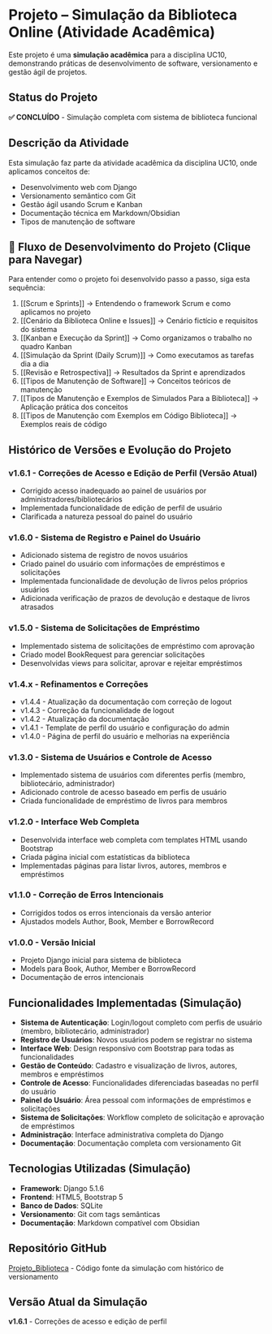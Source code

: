 # Projeto – Simulação da Biblioteca Online (Atividade Acadêmica)

Este projeto é uma **simulação acadêmica** para a disciplina UC10, demonstrando práticas de desenvolvimento de software, versionamento e gestão ágil de projetos.

## Status do Projeto
**✅ CONCLUÍDO** - Simulação completa com sistema de biblioteca funcional

## Descrição da Atividade
Esta simulação faz parte da atividade acadêmica da disciplina UC10, onde aplicamos conceitos de:
- Desenvolvimento web com Django
- Versionamento semântico com Git
- Gestão ágil usando Scrum e Kanban
- Documentação técnica em Markdown/Obsidian
- Tipos de manutenção de software

## 🔄 Fluxo de Desenvolvimento do Projeto (Clique para Navegar)

Para entender como o projeto foi desenvolvido passo a passo, siga esta sequência:

1. [[Scrum e Sprints]] → Entendendo o framework Scrum e como aplicamos no projeto
2. [[Cenário da Biblioteca Online e Issues]] → Cenário fictício e requisitos do sistema
3. [[Kanban e Execução da Sprint]] → Como organizamos o trabalho no quadro Kanban
4. [[Simulação da Sprint (Daily Scrum)]] → Como executamos as tarefas dia a dia
5. [[Revisão e Retrospectiva]] → Resultados da Sprint e aprendizados
6. [[Tipos de Manutenção de Software]] → Conceitos teóricos de manutenção
7. [[Tipos de Manutenção e Exemplos de Simulados Para a Biblioteca]] → Aplicação prática dos conceitos
8. [[Tipos de Manutenção com Exemplos em Código Biblioteca]] → Exemplos reais de código

## Histórico de Versões e Evolução do Projeto

### v1.6.1 - Correções de Acesso e Edição de Perfil (Versão Atual)
- Corrigido acesso inadequado ao painel de usuários por administradores/bibliotecários
- Implementada funcionalidade de edição de perfil de usuário
- Clarificada a natureza pessoal do painel do usuário

### v1.6.0 - Sistema de Registro e Painel do Usuário
- Adicionado sistema de registro de novos usuários
- Criado painel do usuário com informações de empréstimos e solicitações
- Implementada funcionalidade de devolução de livros pelos próprios usuários
- Adicionada verificação de prazos de devolução e destaque de livros atrasados

### v1.5.0 - Sistema de Solicitações de Empréstimo
- Implementado sistema de solicitações de empréstimo com aprovação
- Criado model BookRequest para gerenciar solicitações
- Desenvolvidas views para solicitar, aprovar e rejeitar empréstimos

### v1.4.x - Refinamentos e Correções
- v1.4.4 - Atualização da documentação com correção de logout
- v1.4.3 - Correção da funcionalidade de logout
- v1.4.2 - Atualização da documentação
- v1.4.1 - Template de perfil do usuário e configuração do admin
- v1.4.0 - Página de perfil do usuário e melhorias na experiência

### v1.3.0 - Sistema de Usuários e Controle de Acesso
- Implementado sistema de usuários com diferentes perfis (membro, bibliotecário, administrador)
- Adicionado controle de acesso baseado em perfis de usuário
- Criada funcionalidade de empréstimo de livros para membros

### v1.2.0 - Interface Web Completa
- Desenvolvida interface web completa com templates HTML usando Bootstrap
- Criada página inicial com estatísticas da biblioteca
- Implementadas páginas para listar livros, autores, membros e empréstimos

### v1.1.0 - Correção de Erros Intencionais
- Corrigidos todos os erros intencionais da versão anterior
- Ajustados models Author, Book, Member e BorrowRecord

### v1.0.0 - Versão Inicial
- Projeto Django inicial para sistema de biblioteca
- Models para Book, Author, Member e BorrowRecord
- Documentação de erros intencionais

## Funcionalidades Implementadas (Simulação)
- **Sistema de Autenticação**: Login/logout completo com perfis de usuário (membro, bibliotecário, administrador)
- **Registro de Usuários**: Novos usuários podem se registrar no sistema
- **Interface Web**: Design responsivo com Bootstrap para todas as funcionalidades
- **Gestão de Conteúdo**: Cadastro e visualização de livros, autores, membros e empréstimos
- **Controle de Acesso**: Funcionalidades diferenciadas baseadas no perfil do usuário
- **Painel do Usuário**: Área pessoal com informações de empréstimos e solicitações
- **Sistema de Solicitações**: Workflow completo de solicitação e aprovação de empréstimos
- **Administração**: Interface administrativa completa do Django
- **Documentação**: Documentação completa com versionamento Git

## Tecnologias Utilizadas (Simulação)
- **Framework**: Django 5.1.6
- **Frontend**: HTML5, Bootstrap 5
- **Banco de Dados**: SQLite
- **Versionamento**: Git com tags semânticas
- **Documentação**: Markdown compatível com Obsidian

## Repositório GitHub
[Projeto_Biblioteca](https://github.com/DanxzSleepy/Projeto_Biblioteca) - Código fonte da simulação com histórico de versionamento

## Versão Atual da Simulação
**v1.6.1** - Correções de acesso e edição de perfil